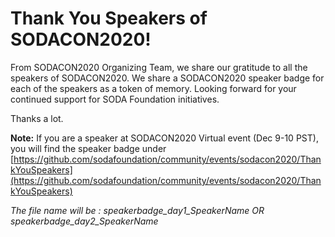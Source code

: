 # Thank You Speakers of SODACON2020!

From SODACON2020 Organizing Team, we share our gratitude to all the speakers of SODACON2020.
We share a SODACON2020 speaker badge for each of the speakers as a token of memory.
Looking forward for your continued support for SODA Foundation initiatives.

Thanks a lot.

__Note:__
If you are a speaker at SODACON2020 Virtual event (Dec 9-10 PST), you will find the speaker badge under
[https://github.com/sodafoundation/community/events/sodacon2020/ThankYouSpeakers](https://github.com/sodafoundation/community/events/sodacon2020/ThankYouSpeakers) 

*The file name will be : speakerbadge_day1_SpeakerName OR speakerbadge_day2_SpeakerName*
